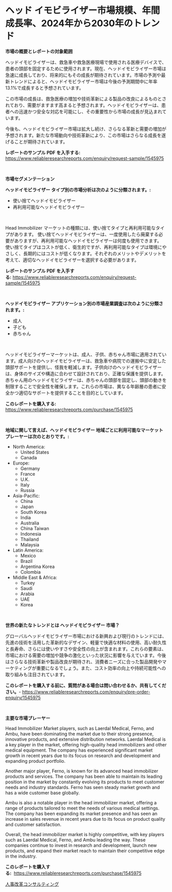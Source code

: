 <p><h1>ヘッド イモビライザー市場規模、年間成長率、2024年から2030年のトレンド</h1></p><p><strong>市場の概要とレポートの対象範囲</strong></p>
<p><p>ヘッドイモビライザーは、救急車や救急医療現場で使用される医療デバイスで、患者の頭部を固定するために使用されます。現在、ヘッドイモビライザー市場は急速に成長しており、将来的にもその成長が期待されています。市場の予測や最新トレンドによると、ヘッドイモビライザー市場は今後の予測期間中に年率13.1%で成長すると予想されています。</p><p>この市場の成長は、救急医療の増加や技術革新による製品の改良によるものとされており、需要がますます高まると予想されます。ヘッドイモビライザーは、患者への迅速かつ安全な対応を可能にし、その重要性から市場の成長が見込まれています。</p><p>今後も、ヘッドイモビライザー市場は拡大し続け、さらなる革新と需要の増加が予想されます。新たな市場動向や技術革新により、この市場はさらなる成長を遂げることが期待されています。</p></p>
<p><strong>レポートのサンプル PDF を入手する:</strong> <a href="https://www.reliableresearchreports.com/enquiry/request-sample/1545975">https://www.reliableresearchreports.com/enquiry/request-sample/1545975</a></p>
<p>&nbsp;</p>
<p><strong>市場セグメンテーション</strong></p>
<p><strong>ヘッドイモビライザー タイプ別の市場分析は次のように分類されます。:</strong></p>
<p><ul><li>使い捨てヘッドイモビライザー</li><li>再利用可能なヘッドイモビライザー</li></ul></p>
<p>&nbsp;</p>
<p><p>Head Immobilizer マーケットの種類には、使い捨てタイプと再利用可能なタイプがあります。 使い捨てヘッドイモビライザーは、一度使用したら廃棄する必要がありますが、再利用可能なヘッドイモビライザーは何度も使用できます。 使い捨てタイプはコストが低く、衛生的ですが、再利用可能なタイプは環境にやさしく、長期的にはコストが低くなります。それぞれのメリットやデメリットを考えて、適切なヘッドイモビライザーを選択する必要があります。</p></p>
<p><strong>レポートのサンプル PDF を入手する:</strong>&nbsp;<a href="https://www.reliableresearchreports.com/enquiry/request-sample/1545975">https://www.reliableresearchreports.com/enquiry/request-sample/1545975</a></p>
<p>&nbsp;</p>
<p><strong> ヘッドイモビライザー アプリケーション別の市場産業調査は次のように分類されます。:</strong></p>
<p><ul><li>成人</li><li>子ども</li><li>赤ちゃん</li></ul></p>
<p>&nbsp;</p>
<p><p>ヘッドイモビライザーマーケットは、成人、子供、赤ちゃん市場に適用されています。成人向けのヘッドイモビライザーは、救急車や病院での運搬中に安定した頭部サポートを提供し、怪我を軽減します。子供向けのヘッドイモビライザーは、身体のサイズや構造に合わせて設計されており、正確な保護を提供します。赤ちゃん用のヘッドイモビライザーは、赤ちゃんの頭部を固定し、頭部の動きを制限することで安全性を確保します。これらの市場は、異なる年齢層の患者に安全かつ適切なサポートを提供することを目的としています。</p></p>
<p><strong>このレポートを購入する:</strong>&nbsp; <a href="https://www.reliableresearchreports.com/purchase/1545975">https://www.reliableresearchreports.com/purchase/1545975</a></p>
<p>&nbsp;</p>
<p><strong>地域に関して言えば、ヘッドイモビライザー 地域ごとに利用可能なマーケットプレーヤーは次のとおりです。:</strong></p>
<p><ul>
    <li>
        North America:
        <ul>
            <li>United States</li>
            <li>Canada</li>
        </ul>
    </li>
    <li>
        Europe:
        <ul>
            <li>Germany</li>
            <li>France</li>
            <li>U.K.</li>
            <li>Italy</li>
            <li>Russia</li>
        </ul>
    </li>
    <li>
        Asia-Pacific:
        <ul>
            <li>China</li>
            <li>Japan</li>
            <li>South Korea</li>
            <li>India</li>
            <li>Australia</li>
            <li>China Taiwan</li>
            <li>Indonesia</li>
            <li>Thailand</li>
            <li>Malaysia</li>
        </ul>
    </li>
    <li>
        Latin America:
        <ul>
            <li>Mexico</li>
            <li>Brazil</li>
            <li>Argentina Korea</li>
            <li>Colombia</li>
        </ul>
    </li>
    <li>
        Middle East & Africa:
        <ul>
            <li>Turkey</li>
            <li>Saudi</li>
            <li>Arabia</li>
            <li>UAE</li>
            <li>Korea</li>
        </ul>
    </li>
    </ul></p>
<p>&nbsp;</p>
<p><strong>世界の新たなトレンドとは ヘッドイモビライザー 市場？</strong></p>
<p><p>グローバルヘッドイモビライザー市場における新興および現行のトレンドには、先進の技術を活用した革新的なデザイン、軽量で快適な材料の使用、高い耐久性と長寿命、さらには使いやすさや安全性の向上が含まれます。これらの要素は、市場における需要の増加や競争の激化といった状況に影響を与えています。今後はさらなる技術革新や製品改良が期待され、消費者ニーズに合った製品開発やマーケティングが重要になるでしょう。また、コスト効率の向上や持続可能性への取り組みも注目されています。</p></p>
<p><strong>このレポートを購入する前に、質問がある場合は問い合わせるか、共有してください。</strong>- <a href="https://www.reliableresearchreports.com/enquiry/pre-order-enquiry/1545975">https://www.reliableresearchreports.com/enquiry/pre-order-enquiry/1545975</a></p>
<p>&nbsp;</p>
<p><strong>主要な市場プレーヤー</strong></p>
<p><p>Head Immobilizer Market players, such as Laerdal Medical, Ferno, and Ambu, have been dominating the market due to their strong presence, innovative products, and extensive distribution networks. Laerdal Medical is a key player in the market, offering high-quality head immobilizers and other medical equipment. The company has experienced significant market growth in recent years due to its focus on research and development and expanding product portfolio.</p><p>Another major player, Ferno, is known for its advanced head immobilizer products and services. The company has been able to maintain its leading position in the market by constantly evolving its products to meet customer needs and industry standards. Ferno has seen steady market growth and has a wide customer base globally.</p><p>Ambu is also a notable player in the head immobilizer market, offering a range of products tailored to meet the needs of various medical settings. The company has been expanding its market presence and has seen an increase in sales revenue in recent years due to its focus on product quality and customer satisfaction.</p><p>Overall, the head immobilizer market is highly competitive, with key players such as Laerdal Medical, Ferno, and Ambu leading the way. These companies continue to invest in research and development, launch new products, and expand their market reach to maintain their competitive edge in the industry.</p></p>
<p><strong>このレポートを購入する:</strong>&nbsp;&nbsp;<a href="https://www.reliableresearchreports.com/purchase/1545975">https://www.reliableresearchreports.com/purchase/1545975</a></p>
<p><p><a href="https://github.com/one-cool-chick/Market-Research-Report-List-1/blob/main/293045913228.md">人事改革コンサルティング</a></p></p>
